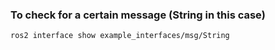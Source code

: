### To check for a certain message (String in this case) 
``` 
ros2 interface show example_interfaces/msg/String
  
